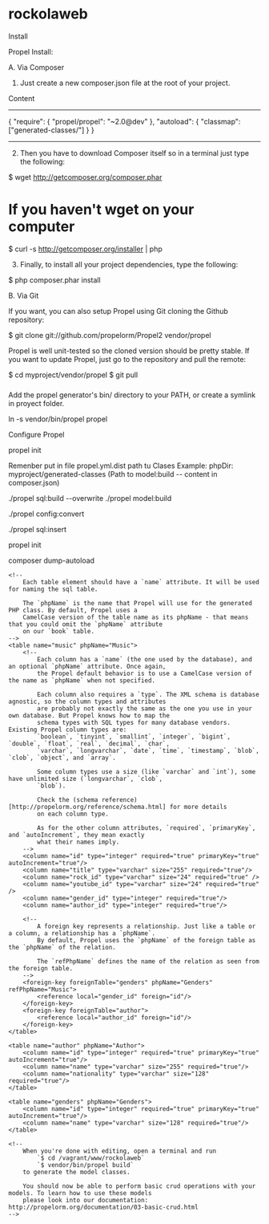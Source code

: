 rockolaweb
==========

Install

Propel Install:

A. Via Composer

1. Just create a new composer.json file at the root of your project.

 Content
________________

 {
    "require": {
        "propel/propel": "~2.0@dev"
    },
    "autoload": {
        "classmap": ["generated-classes/"]
    }
}
_______________

2. Then you have to download Composer itself so in a terminal just type the following:

$ wget http://getcomposer.org/composer.phar
# If you haven't wget on your computer
$ curl -s http://getcomposer.org/installer | php

3. Finally, to install all your project dependencies, type the following:

$ php composer.phar install

B. Via Git

If you want, you can also setup Propel using Git cloning the Github repository:

$ git clone git://github.com/propelorm/Propel2 vendor/propel

Propel is well unit-tested so the cloned version should be pretty stable. If you want to update Propel, just go to the repository and pull the remote:

$ cd myproject/vendor/propel
$ git pull

###

Add the propel generator's bin/ directory to your PATH, or create a symlink in proyect folder.

ln -s vendor/bin/propel propel

Configure Propel

propel init

Remenber put in file propel.yml.dist path tu Clases
Example:
phpDir: myproject/generated-classes (Path to model:build -- content in composer.json)


./propel sql:build --overwrite
./propel model:build

./propel config:convert

./propel sql:insert

propel init

composer dump-autoload




<!--
    Awesome, your propel set up is nearly done! You just have to describe how you want your database to look like.

    You can let propel set up your mysql database by running `vendor/bin/propel database:create && vendor/bin/propel database:insert-sql`.
    This will create your database including all the tables.
-->

<!--
    The root tag of the XML schema is the <database> tag.

    The `name` attribute defines the name of the connection that Propel uses for the tables in this schema. It is not
    necessarily the name of the actual database. In fact, Propel uses some configuration properties to link a connection
    name with real connection settings (like database name, user and password).

    The `defaultIdMethod` attribute indicates that the tables in this schema use the database's "native"
    auto-increment/sequence features to handle id columns that are set to auto-increment.

   [TIP]: You can define several schemas for a single project. Just make sure that each of the schema
          filenames end with schema.xml.
-->
<database name="default" defaultIdMethod="native"
          xmlns:xsi="http://www.w3.org/2001/XMLSchema-instance"
          xsi:noNamespaceSchemaLocation="http://xsd.propelorm.org/1.6/database.xsd"
          namespace="rockolaweb"
        >
    <!-- Within the <database> tag, Propel expects one <table> tag for each table -->


    <!--
        Each table element should have a `name` attribute. It will be used for naming the sql table.

        The `phpName` is the name that Propel will use for the generated PHP class. By default, Propel uses a
        CamelCase version of the table name as its phpName - that means that you could omit the `phpName` attribute
        on our `book` table.
    -->
    <table name="music" phpName="Music">
        <!--
            Each column has a `name` (the one used by the database), and an optional `phpName` attribute. Once again,
            the Propel default behavior is to use a CamelCase version of the name as `phpName` when not specified.

            Each column also requires a `type`. The XML schema is database agnostic, so the column types and attributes
            are probably not exactly the same as the one you use in your own database. But Propel knows how to map the
            schema types with SQL types for many database vendors. Existing Propel column types are:
            `boolean`, `tinyint`, `smallint`, `integer`, `bigint`, `double`, `float`, `real`, `decimal`, `char`,
            `varchar`, `longvarchar`, `date`, `time`, `timestamp`, `blob`, `clob`, `object`, and `array`.

            Some column types use a size (like `varchar` and `int`), some have unlimited size (`longvarchar`, `clob`,
            `blob`).

            Check the (schema reference)[http://propelorm.org/reference/schema.html] for more details
            on each column type.

            As for the other column attributes, `required`, `primaryKey`, and `autoIncrement`, they mean exactly
            what their names imply.
        -->
        <column name="id" type="integer" required="true" primaryKey="true" autoIncrement="true"/>
        <column name="title" type="varchar" size="255" required="true"/>
        <column name="rock_id" type="varchar" size="24" required="true" />
        <column name="youtube_id" type="varchar" size="24" required="true" />
        <column name="gender_id" type="integer" required="true"/>
        <column name="author_id" type="integer" required="true"/>

        <!--
            A foreign key represents a relationship. Just like a table or a column, a relationship has a `phpName`.
            By default, Propel uses the `phpName` of the foreign table as the `phpName` of the relation.

            The `refPhpName` defines the name of the relation as seen from the foreign table.
        -->
        <foreign-key foreignTable="genders" phpName="Genders" refPhpName="Music">
            <reference local="gender_id" foreign="id"/>
        </foreign-key>
        <foreign-key foreignTable="author">
            <reference local="author_id" foreign="id"/>
        </foreign-key>
    </table>

    <table name="author" phpName="Author">
        <column name="id" type="integer" required="true" primaryKey="true" autoIncrement="true"/>
        <column name="name" type="varchar" size="255" required="true"/>
        <column name="nationality" type="varchar" size="128" required="true"/>
    </table>

    <table name="genders" phpName="Genders">
        <column name="id" type="integer" required="true" primaryKey="true" autoIncrement="true"/>
        <column name="name" type="varchar" size="128" required="true"/>
    </table>

    <!--
        When you're done with editing, open a terminal and run
            `$ cd /vagrant/www/rockolaweb`
            `$ vendor/bin/propel build`
        to generate the model classes.

        You should now be able to perform basic crud operations with your models. To learn how to use these models
        please look into our documentation: http://propelorm.org/documentation/03-basic-crud.html
    -->
</database>